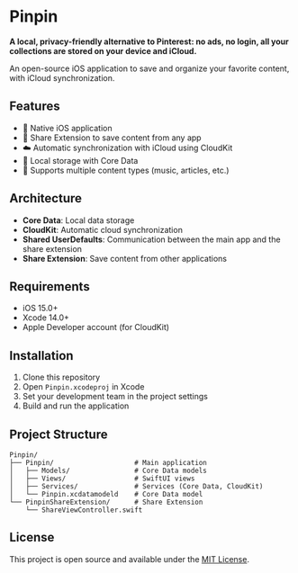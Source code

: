# Pinpin

**A local, privacy-friendly alternative to Pinterest: no ads, no login, all your collections are stored on your device and iCloud.**

An open-source iOS application to save and organize your favorite content, with iCloud synchronization.

## Features

- 📱 Native iOS application
- 🔗 Share Extension to save content from any app
- ☁️ Automatic synchronization with iCloud using CloudKit
- 💾 Local storage with Core Data
- 🎵 Supports multiple content types (music, articles, etc.)

## Architecture

- **Core Data**: Local data storage
- **CloudKit**: Automatic cloud synchronization
- **Shared UserDefaults**: Communication between the main app and the share extension
- **Share Extension**: Save content from other applications

## Requirements

- iOS 15.0+
- Xcode 14.0+
- Apple Developer account (for CloudKit)

## Installation

1. Clone this repository
2. Open `Pinpin.xcodeproj` in Xcode
3. Set your development team in the project settings
4. Build and run the application

## Project Structure

```
Pinpin/
├── Pinpin/                    # Main application
│   ├── Models/                # Core Data models
│   ├── Views/                 # SwiftUI views
│   ├── Services/              # Services (Core Data, CloudKit)
│   └── Pinpin.xcdatamodeld    # Core Data model
└── PinpinShareExtension/      # Share Extension
    └── ShareViewController.swift
```

## License

This project is open source and available under the [MIT License](LICENSE).

